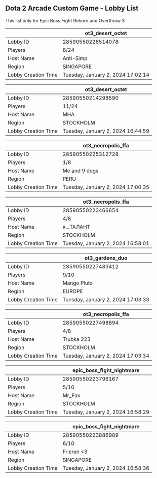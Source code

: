 ## Dota 2 Arcade Custom Game - Lobby List

This list only for Epic Boss Fight Reborn and Overthrow 3

|  | ot3_desert_octet |
| ------ | ------ |
| Lobby ID | 28590550226514078 |
| Players | 8/24 |
| Host Name | Anti-Simp |
| Region | SINGAPORE |
| Lobby Creation Time | Tuesday, January 2, 2024 17:02:14 |


|  | ot3_desert_octet |
| ------ | ------ |
| Lobby ID | 28590550214298590 |
| Players | 11/24 |
| Host Name | MHA |
| Region | STOCKHOLM |
| Lobby Creation Time | Tuesday, January 2, 2024 16:44:59 |


|  | ot3_necropolis_ffa |
| ------ | ------ |
| Lobby ID | 28590550225312728 |
| Players | 1/8 |
| Host Name | Me and 9 dogs |
| Region | PERU |
| Lobby Creation Time | Tuesday, January 2, 2024 17:00:35 |


|  | ot3_necropolis_ffa |
| ------ | ------ |
| Lobby ID | 28590550223466654 |
| Players | 4/8 |
| Host Name | я...ТАЛАНТ |
| Region | STOCKHOLM |
| Lobby Creation Time | Tuesday, January 2, 2024 16:58:01 |


|  | ot3_gardens_duo |
| ------ | ------ |
| Lobby ID | 28590550227483412 |
| Players | 9/10 |
| Host Name | Mango Pluto |
| Region | EUROPE |
| Lobby Creation Time | Tuesday, January 2, 2024 17:03:33 |


|  | ot3_necropolis_ffa |
| ------ | ------ |
| Lobby ID | 28590550227498894 |
| Players | 4/8 |
| Host Name | Trubka 223 |
| Region | STOCKHOLM |
| Lobby Creation Time | Tuesday, January 2, 2024 17:03:34 |


|  | epic_boss_fight_nightmare |
| ------ | ------ |
| Lobby ID | 28590550223796167 |
| Players | 5/10 |
| Host Name | Мr_Fаx |
| Region | STOCKHOLM |
| Lobby Creation Time | Tuesday, January 2, 2024 16:58:29 |


|  | epic_boss_fight_nightmare |
| ------ | ------ |
| Lobby ID | 28590550223886989 |
| Players | 6/10 |
| Host Name | Frieren <3 |
| Region | SINGAPORE |
| Lobby Creation Time | Tuesday, January 2, 2024 16:58:36 |


